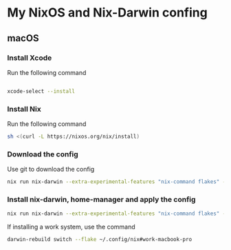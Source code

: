 # My NixOS and Nix-Darwin confing

## macOS
### Install Xcode

Run the following command

```bash

xcode-select --install

```


### Install Nix

Run the following command

```bash
sh <(curl -L https://nixos.org/nix/install)
```

### Download the config

Use git to download the config

```bash
nix run nix-darwin --extra-experimental-features "nix-command flakes" -- switch --flake ~/.config/nix#home-macbook-pro
```

### Install nix-darwin, home-manager and apply the config

```bash
nix run nix-darwin --extra-experimental-features "nix-command flakes" -- switch --flake ~/.config/nix#work-macbook-pro
```

If installing a work system, use the command 

```bash
darwin-rebuild switch --flake ~/.config/nix#work-macbook-pro
```


